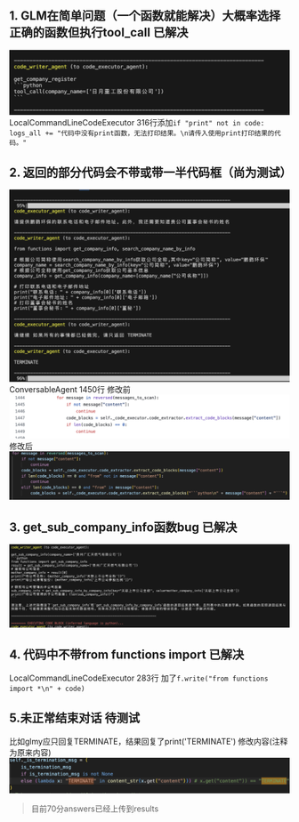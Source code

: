 ## 1. GLM在简单问题（一个函数就能解决）大概率选择正确的函数但执行tool_call 已解决
![](img/call.png)
LocalCommandLineCodeExecutor 316行添加`if "print" not in code: logs_all += "代码中没有print函数，无法打印结果。\n请传入使用print打印结果的代码。"`
## 2. 返回的部分代码会不带或带一半代码框（尚为测试）
![](img/代码框.png)
ConversableAgent 1450行
修改前
![](img/修改前.png)
修改后
![](img/修改后.png)
## 3. get_sub_company_info函数bug 已解决
![](img/get_sub_company_info.png)
## 4. 代码中不带from functions import 已解决
LocalCommandLineCodeExecutor 283行 加了`f.write("from functions import *\n" + code)`
## 5.未正常结束对话 待测试
比如glmy应只回复TERMINATE，结果回复了print('TERMINATE')
修改内容(注释为原来内容)
![](img/修改前后.png)
> 目前70分answers已经上传到results